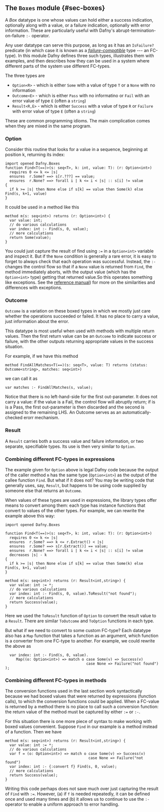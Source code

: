
## The `Boxes` module {#sec-boxes}

A _Box_ datatype is one whose values can hold either a success indication, optionally along with a value, or a failure indication, optionally with error information.
These are particularly useful with Dafny's abrupt-termination-on-failure `:-` operator.

Any user datatype can serve this purpose, as long as it has an `IsFailure?` predicate 
(in which case it is known as a [_failure-compatible_](https://dafny.org/latest/DafnyRef/DafyRef#TODO) type --- an FC-type). 
In this module Dafny defines three such types, illustrates them with examples, and then describes 
how they can be used in a system where different parts of the system use different FC-types.

The three types are
- `Option<R>` - which is either `Some` with a value of type `T` or a `None` with no information
- `Outcome<E>` - which is either `Pass` with no informatino or `Fail` with an error value of type `E` (often a `string`) 
- `Result<R,E>` - which is either `Success` with a value of type `R` or `Failure` with error value of type `E` (often a `string`)

These are common programming idioms. The main complication comes when they are mixed in the same program.

### Option

Consider this routine that looks for a value in a sequence, beginning at position k, returning its index:
```dafny
import opened Dafny.Boxes
function Find<T(==)>(s: seq<T>, k: int, value: T): (r: Option<int>)
  requires 0 <= k <= |s|
  ensures  r.Some? ==> s[r.???] == value;
  ensures  r.None? ==> forall i | k <= i < |s| :: s[i] != value
{
  if k >= |s| then None else if s[k] == value then Some(k) else Find(s, k+1, value)
}
```

It could be used in a method like this

```dafny
method m(s: seq<int>) returns (r: Option<int>) {
  var value: int;
  // do various calculations
  var index: int :- Find(s, 0, value);
  // more calculations
  return Some(value);
}
```

You could just capture the result of find using `:=` in a `Option<int>` variable and inspect it. But if the `None` condition is 
generally a rare error, it is easy to forget to always check that each operation was successful. Instead, the `:-` changes the 
control flow so that if a `None` value is returned from `Find`, the method immediately aborts, with the output value (which has
the `Option<int>` type) getting that returned value.So this operates something like exceptions.
See the [reference manual](TODO)) for more on the similarities and differences with exceptions.

### Outcome

`Outcome` is a variation on these boxed types in which we mostly just care whether the operations succeeded or failed.
It has no place to carry a value, just information about the error. 

This datatype is most useful when used with methods with multiple return values.
Then the first return value can be an `Outcome` to indicate success or failure, with the other outputs returning 
appropriate values in the success situation.

For example, if we have this method
```dafny
method FindAllMatches<T(==)(s: seq<T>, value: T) returns (status: Outcome<string>, matches: seq<int>)
```
we can call it as
```dafny
var matches :- FindAllMatches(s, value);
```

Notice that there is no left-hand-side for the first out-parameter. It does not carry a value: if the value is a Fail, the control
flow will abruptly return; if is is a Pass, the first out-parameter is then discarded and the second is assigned to the remaining LHS.
An Outcome serves as an automatically-checked erorr mechanism.


### Result

A `Result` carries both a success value and failure information, or two separate, specifiable types. Its use is then very similar to `Option`.

### Combining different FC-types in expressions

The example given for `Option` above is legal Dafny code because the output of the caller method `m` has the same type
(`Option<int>`) as the output of the callee function `Find`. But what if it does not? You may be writing code that generally uses, say, `Result`,
but happens to be using code supplied by someone else that returns an `Outcome`.

When values of these types are used in expressions, the library types offer means to convert among them: each type has instance functions that
convert to values of the other types. For example, we can rewrite the example above this way:

```dafny
import opened Dafny.Boxes

function Find<T(==)>(s: seq<T>, k: int, value: T): (r: Option<int>)
  requires 0 <= k <= |s|
  ensures  r.Some? ==> k <= r.Extract() < |s|
  ensures  r.Some? ==> s[r.Extract()] == value;
  ensures  r.None? ==> forall i | k <= i < |s| :: s[i] != value
  decreases |s| - k
{
  if k >= |s| then None else if s[k] == value then Some(k) else Find(s, k+1, value)
}

method m(s: seq<int>) returns (r: Result<int,string>) {
  var value: int := *;
  // do various calculations
  var index: int :- Find(s, 0, value).ToResult("not found");
  // more calculations
  return Success(value);
}
```

Here we used the `ToResult` function of `Option` to convert the result value to a `Result`. There are similar `ToOutcome` and `ToOption` functions in each type.

But what if we need to convert to some custom FC-type? Each datatype also has a `Map` function that takes a function as an argument, which function is a converter from
one FC-type to another. For example, we could rewrite the above as

```dafny
  var index: int :- Find(s, 0, value).
     Map((o: Option<int>) => match o case Some(v) => Success(v) 
                                     case None => Failure("not found") );
```

### Combining different FC-types in methods

The conversion functions used in the last section work syntactically because we had boxed values that were returned by expressions (function calls), to which the conversion functions could
be applied. When a FC-value is returned by a method there is no place to call such a conversion function: the return value of the method must be captured by either `:=` or `:-`.

For this situation there is one more piece of syntax to make working with boxed values convenient. Suppose `Find` in our example is a method instead of a function. Then we have

```dafny
method m(s: seq<int>) returns (r: Result<int,string>) {
  var value: int := *;
  // do various calculations
  var f = (o: Option<int>) => match o case Some(v) => Success(v) 
                                      case None => Failure("not found")
  var index: int :- {:convert f} Find(s, 0, value);
  // more calculations
  return Success(value);
}
```

Writing this code perhaps does not save much over just capturing the result of `Find` with `:=`.
However, (a) if `f` is needed repeatedly, it can be defined once and used many times and (b) it allows us to continue to use the `:-` operator to enable a uniform approach to error handling.
